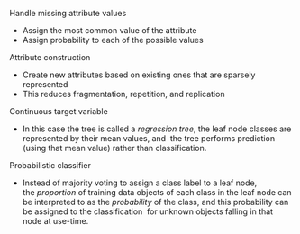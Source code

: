 
Handle missing attribute values
- Assign the most common value of the attribute
- Assign probability to each of the possible values

Attribute construction
- Create new attributes based on existing ones that are sparsely represented
- This reduces fragmentation, repetition, and replication

Continuous target variable
- In this case the tree is called a _regression tree_, the leaf node classes are represented by their mean values, and  the tree performs prediction (using that mean value) rather than classification.

Probabilistic classifier
- Instead of majority voting to assign a class label to a leaf node, the _proportion_ of training data objects of each class in the leaf node can be interpreted to as the _probability_ of the class, and this probability can be assigned to the classification  for unknown objects falling in that node at use-time.

